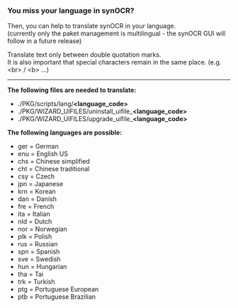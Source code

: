 ### You miss your language in synOCR? 

Then, you can help to translate synOCR in your language.  
(currently only the paket management is multilingual - the synOCR GUI will follow in a future release)

Translate text only between double quotation marks.  
It is also important that special characters remain in the same place. (e.g. \<br\> / \<b\> …)
  

-----


**The following files are needed to translate:**

- ./PKG/scripts/lang/**\<language_code\>**
- ./PKG/WIZARD_UIFILES/uninstall\_uifile\_**\<language\_code\>**
- ./PKG/WIZARD_UIFILES/upgrade\_uifile\_**\<language\_code\>**
  
  
**The following languages are possible:**
- ger = German
- enu = English US
- chs = Chinese simplified
- cht = Chinese traditional
- csy = Czech
- jpn = Japanese
- krn = Korean
- dan = Danish
- fre = French
- ita = Italian
- nld = Dutch
- nor = Norwegian
- plk = Polish
- rus = Russian
- spn = Spanish
- sve = Swedish
- hun = Hungarian
- tha = Tai
- trk = Turkish
- ptg = Portuguese European
- ptb = Portuguese Brazilian

